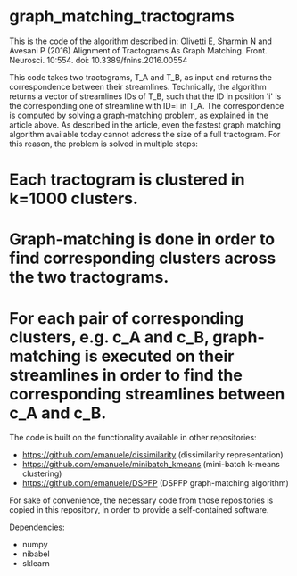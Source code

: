 # graph_matching_tractograms
This is the code of the algorithm described in: Olivetti E, Sharmin N and Avesani P (2016) Alignment of Tractograms As Graph Matching. Front. Neurosci. 10:554. doi: 10.3389/fnins.2016.00554

This code takes two tractograms, T_A and T_B, as input and returns the correspondence between their streamlines. Technically, the algorithm returns a vector of streamlines IDs of T_B, such that the ID in position 'i' is the corresponding one of streamline with ID=i in T_A. The correspondence is computed by solving a graph-matching problem, as explained in the article above. As described in the article, even the fastest graph matching algorithm available today cannot address the size of a full tractogram. For this reason, the problem is solved in multiple steps:
# Each tractogram is clustered in k=1000 clusters.
# Graph-matching is done in order to find corresponding clusters across the two tractograms.
# For each pair of corresponding clusters, e.g. c_A and c_B, graph-matching is executed on their streamlines in order to find the corresponding streamlines between c_A and c_B.

The code is built on the functionality available in other repositories:
- https://github.com/emanuele/dissimilarity   (dissimilarity representation)
- https://github.com/emanuele/minibatch_kmeans   (mini-batch k-means clustering)
- https://github.com/emanuele/DSPFP   (DSPFP graph-matching algorithm)

For sake of convenience, the necessary code from those repositories is copied in this repository, in order to provide a self-contained software.

Dependencies:
- numpy
- nibabel
- sklearn
